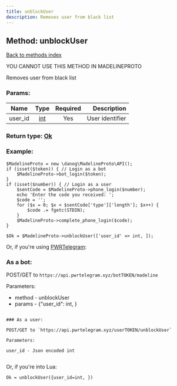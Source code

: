 ```yaml
---
title: unblockUser
description: Removes user from black list
---
```

## Method: unblockUser  
[Back to methods index](index.md)


YOU CANNOT USE THIS METHOD IN MADELINEPROTO


Removes user from black list

### Params:

| Name     |    Type       | Required | Description |
|----------|:-------------:|:--------:|------------:|
|user\_id|[int](../types/int.md) | Yes|User identifier|


### Return type: [Ok](../types/Ok.md)

### Example:


```
$MadelineProto = new \danog\MadelineProto\API();
if (isset($token)) { // Login as a bot
    $MadelineProto->bot_login($token);
}
if (isset($number)) { // Login as a user
    $sentCode = $MadelineProto->phone_login($number);
    echo 'Enter the code you received: ';
    $code = '';
    for ($x = 0; $x < $sentCode['type']['length']; $x++) {
        $code .= fgetc(STDIN);
    }
    $MadelineProto->complete_phone_login($code);
}

$Ok = $MadelineProto->unblockUser(['user_id' => int, ]);
```

Or, if you're using [PWRTelegram](https://pwrtelegram.xyz):

### As a bot:

POST/GET to `https://api.pwrtelegram.xyz/botTOKEN/madeline`

Parameters:

* method - unblockUser
* params - {"user_id": int, }

```

### As a user:

POST/GET to `https://api.pwrtelegram.xyz/userTOKEN/unblockUser`

Parameters:

user_id - Json encoded int


```

Or, if you're into Lua:

```
Ok = unblockUser({user_id=int, })
```

